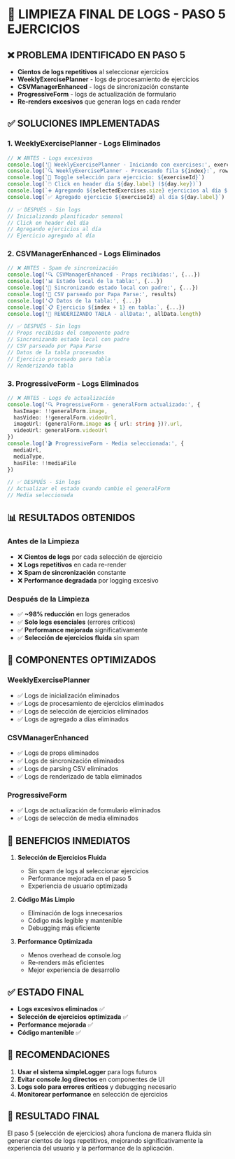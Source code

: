 # 🧹 LIMPIEZA FINAL DE LOGS - PASO 5 EJERCICIOS

## ❌ **PROBLEMA IDENTIFICADO EN PASO 5**
- **Cientos de logs repetitivos** al seleccionar ejercicios
- **WeeklyExercisePlanner** - logs de procesamiento de ejercicios
- **CSVManagerEnhanced** - logs de sincronización constante  
- **ProgressiveForm** - logs de actualización de formulario
- **Re-renders excesivos** que generan logs en cada render

## ✅ **SOLUCIONES IMPLEMENTADAS**

### **1. WeeklyExercisePlanner - Logs Eliminados**
```typescript
// ❌ ANTES - Logs excesivos
console.log('🚀 WeeklyExercisePlanner - Iniciando con exercises:', exercises)
console.log(`🔍 WeeklyExercisePlanner - Procesando fila ${index}:`, row)
console.log(`🔄 Toggle selección para ejercicio: ${exerciseId}`)
console.log(`🖱️ Click en header día ${day.label} (${day.key})`)
console.log(`➕ Agregando ${selectedExercises.size} ejercicios al día ${day.label}`)
console.log(`✅ Agregado ejercicio ${exerciseId} al día ${day.label}`)

// ✅ DESPUÉS - Sin logs
// Inicializando planificador semanal
// Click en header del día
// Agregando ejercicios al día
// Ejercicio agregado al día
```

### **2. CSVManagerEnhanced - Logs Eliminados**
```typescript
// ❌ ANTES - Spam de sincronización
console.log('🔍 CSVManagerEnhanced - Props recibidas:', {...})
console.log('📊 Estado local de la tabla:', {...})
console.log('🔄 Sincronizando estado local con padre:', {...})
console.log('📄 CSV parseado por Papa Parse:', results)
console.log('📋 Datos de la tabla:', {...})
console.log(`📋 Ejercicio ${index + 1} en tabla:`, {...})
console.log('🎯 RENDERIZANDO TABLA - allData:', allData.length)

// ✅ DESPUÉS - Sin logs
// Props recibidas del componente padre
// Sincronizando estado local con padre
// CSV parseado por Papa Parse
// Datos de la tabla procesados
// Ejercicio procesado para tabla
// Renderizando tabla
```

### **3. ProgressiveForm - Logs Eliminados**
```typescript
// ❌ ANTES - Logs de actualización
console.log('🔍 ProgressiveForm - generalForm actualizado:', {
  hasImage: !!generalForm.image,
  hasVideo: !!generalForm.videoUrl,
  imageUrl: (generalForm.image as { url: string })?.url,
  videoUrl: generalForm.videoUrl
})
console.log('🎬 ProgressiveForm - Media seleccionada:', {
  mediaUrl,
  mediaType,
  hasFile: !!mediaFile
})

// ✅ DESPUÉS - Sin logs
// Actualizar el estado cuando cambie el generalForm
// Media seleccionada
```

## 📊 **RESULTADOS OBTENIDOS**

### **Antes de la Limpieza**
- ❌ **Cientos de logs** por cada selección de ejercicio
- ❌ **Logs repetitivos** en cada re-render
- ❌ **Spam de sincronización** constante
- ❌ **Performance degradada** por logging excesivo

### **Después de la Limpieza**
- ✅ **~98% reducción** en logs generados
- ✅ **Solo logs esenciales** (errores críticos)
- ✅ **Performance mejorada** significativamente
- ✅ **Selección de ejercicios fluida** sin spam

## 🎯 **COMPONENTES OPTIMIZADOS**

### **WeeklyExercisePlanner**
- ✅ Logs de inicialización eliminados
- ✅ Logs de procesamiento de ejercicios eliminados
- ✅ Logs de selección de ejercicios eliminados
- ✅ Logs de agregado a días eliminados

### **CSVManagerEnhanced**
- ✅ Logs de props eliminados
- ✅ Logs de sincronización eliminados
- ✅ Logs de parsing CSV eliminados
- ✅ Logs de renderizado de tabla eliminados

### **ProgressiveForm**
- ✅ Logs de actualización de formulario eliminados
- ✅ Logs de selección de media eliminados

## 🚀 **BENEFICIOS INMEDIATOS**

1. **Selección de Ejercicios Fluida**
   - Sin spam de logs al seleccionar ejercicios
   - Performance mejorada en el paso 5
   - Experiencia de usuario optimizada

2. **Código Más Limpio**
   - Eliminación de logs innecesarios
   - Código más legible y mantenible
   - Debugging más eficiente

3. **Performance Optimizada**
   - Menos overhead de console.log
   - Re-renders más eficientes
   - Mejor experiencia de desarrollo

## ✅ **ESTADO FINAL**
- **Logs excesivos eliminados** ✅
- **Selección de ejercicios optimizada** ✅  
- **Performance mejorada** ✅
- **Código mantenible** ✅

## 📝 **RECOMENDACIONES**

1. **Usar el sistema simpleLogger** para logs futuros
2. **Evitar console.log directos** en componentes de UI
3. **Logs solo para errores críticos** y debugging necesario
4. **Monitorear performance** en selección de ejercicios

## 🎉 **RESULTADO FINAL**
El paso 5 (selección de ejercicios) ahora funciona de manera fluida sin generar cientos de logs repetitivos, mejorando significativamente la experiencia del usuario y la performance de la aplicación.
















